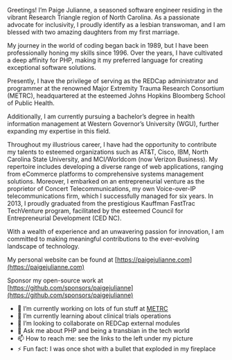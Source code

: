 Greetings! I’m Paige Julianne, a seasoned software engineer residing in the vibrant Research Triangle region of North Carolina. As a passionate advocate for inclusivity, I proudly identify as a lesbian transwoman, and I am blessed with two amazing daughters from my first marriage.

My journey in the world of coding began back in 1989, but I have been professionally honing my skills since 1996. Over the years, I have cultivated a deep affinity for PHP, making it my preferred language for creating exceptional software solutions.

Presently, I have the privilege of serving as the REDCap administrator and programmer at the renowned Major Extremity Trauma Research Consortium (METRC), headquartered at the esteemed Johns Hopkins Bloomberg School of Public Health.

Additionally, I am currently pursuing a bachelor’s degree in health information management at Western Governor’s University (WGU), further expanding my expertise in this field.

Throughout my illustrious career, I have had the opportunity to contribute my talents to esteemed organizations such as AT&T, Cisco, IBM, North Carolina State University, and MCI/Worldcom (now Verizon Business). My repertoire includes developing a diverse range of web applications, ranging from eCommerce platforms to comprehensive systems management solutions. Moreover, I embarked on an entrepreneurial venture as the proprietor of Concert Telecommunications, my own Voice-over-IP telecommunications firm, which I successfully managed for six years. In 2013, I proudly graduated from the prestigious Kauffman FastTrac TechVenture program, facilitated by the esteemed Council for Entrepreneurial Development (CED NC).

With a wealth of experience and an unwavering passion for innovation, I am committed to making meaningful contributions to the ever-evolving landscape of technology.

My personal website can be found at [https://paigejulianne.com](https://paigejulianne.com)

Sponsor my open-source work at [https://github.com/sponsors/paigejulianne](https://github.com/sponsors/paigejulianne)

- 🔭 I’m currently working on lots of fun stuff at [METRC](https://www.metrc.org/)
- 🌱 I’m currently learning about clinical trials operations
- 👯 I’m looking to collaborate on REDCap external modules
- 💬 Ask me about PHP and being a transbian in the tech world
- 📫 How to reach me: see the links to the left under my picture
- ⚡ Fun fact: I was once shot with a bullet that exploded in my fireplace
